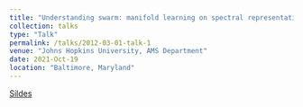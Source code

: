 ```yaml
---
title: "Understanding swarm: manifold learning on spectral representation of time series of graphs."
collection: talks
type: "Talk"
permalink: /talks/2012-03-01-talk-1
venue: "Johns Hopkins University, AMS Department"
date: 2021-Oct-19
location: "Baltimore, Maryland"
---
```


[Sildes](https://docs.google.com/presentation/d/e/2PACX-1vQWBp11lspKM8TjD_6XVW0inJ1ZszKvDjwCoIkNTJgWDlQgbg9BprHx_GckC2fnhdTJR9wxR3Ynmjug/pub?start=false&loop=false&delayms=3000)
